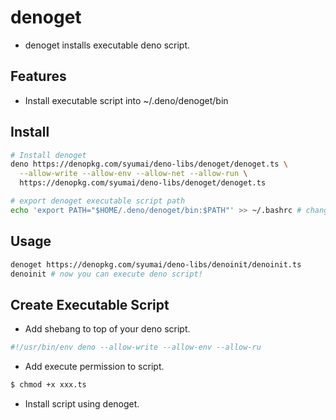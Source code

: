 # denoget

- denoget installs executable deno script.

## Features

- Install executable script into ~/.deno/denoget/bin

## Install

```sh
# Install denoget
deno https://denopkg.com/syumai/deno-libs/denoget/denoget.ts \
  --allow-write --allow-env --allow-net --allow-run \
  https://denopkg.com/syumai/deno-libs/denoget/denoget.ts

# export denoget executable script path
echo 'export PATH="$HOME/.deno/denoget/bin:$PATH"' >> ~/.bashrc # change this to your shell
```

## Usage

```sh
denoget https://denopkg.com/syumai/deno-libs/denoinit/denoinit.ts
denoinit # now you can execute deno script!
```

## Create Executable Script

- Add shebang to top of your deno script.

```ts
#!/usr/bin/env deno --allow-write --allow-env --allow-ru
```

- Add execute permission to script.

```sh
$ chmod +x xxx.ts
```

- Install script using denoget.
